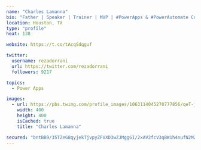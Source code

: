 ```yaml
---
name: "Charles Lamanna"
bio: "Father | Speaker | Trainer | MVP | #PowerApps & #PowerAutomate Community Super User | YouTuber Right-pointing triangle http://youtube.com/c/rezadorrani | Learn - Share - Clockwise rightwards and leftwards open circle arrows"
location: Houston, TX
type: "profile"
heat: 138

website: https://t.co/tAcqSdqguf

twitter:
  username: rezadorrani
  url: https://twitter.com/rezadorrani
  followers: 9217

topics:
  - Power Apps

images:
  - url: https://pbs.twimg.com/profile_images/1063114045270777856/qeT-jpWr_400x400.jpg
    width: 400
    height: 400
    isCached: true
    title: "Charles Lamanna"

secured: "bntBB9/35TZeG8qyjekTjvpyZFVXD3wZJMggGI/2xAV2fcV3qBW1h4nufN2MZwSEPpjYvJqXoa9X7I5DZJ+VPQeY5uUA5Fy5g5b1zNRasYDqX1/rfsmonJUNrXaybnnx7Q2zhLE6cQ1Zzdh+Cy1hjbS1q6+7JMuMWckmTYbtl9lDdSQoHfB3IJJk1PCLKeI7PO2D3cgw99RODJeC30p7oAAFRByLBFIfT6RUsXPvXR4pqWiqGi2kfZwJ+IDF+UPIIS/bfnMlqFwKNOxpXrmRwtI9JuxhbkkNisco/JiAZh1cWGqPHtbPn+VDO1+efJMrnlojh9Fk3JuEBUzsDK2qiW1H2WrycHvnjf5WlGb2HGLsHo/owrnEZqLpwvap0B42cl93E/I2qv1DuETknqE+4/SbQcHwa86g6nvOfw5Munw=;Cqj0r7dDXBnUcpQ0bqmedw=="
---
```


